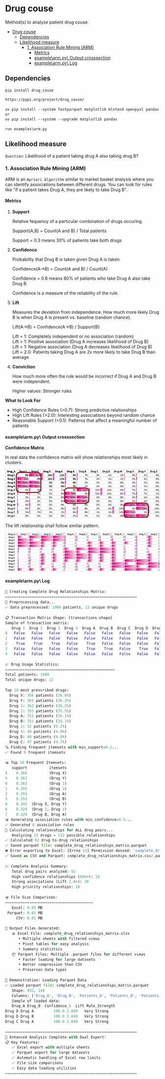 # Drug couse

Method(s) to analyze patient drug couse.

- [Drug couse](#drug-couse)
  - [Dependencies](#dependencies)
  - [Likelihood measure](#likelihood-measure)
    - [1. Association Rule Mining (ARM)](#1-association-rule-mining-arm)
      - [Metrics](#metrics)
      - [example\\arm.py\\ Output crosssection](#examplearmpy-output-crosssection)
      - [example\\arm.py\\ Log](#examplearmpy-log)


## Dependencies

```
pip install drug_couse
```


```
https://pypi.org/project/drug_couse/

uv pip install --system fastparquet matplotlib mlxtend openpyxl pandas
or
uv pip install --system --upgrade matplotlib pandas

run examples\arm.py
```



## Likelihood measure

`Question`: Likelihood of a patient taking drug A also taking drug B?


### 1. Association Rule Mining (ARM)

ARM is an `Apriori Algorithm` similar to market basket analysis where you can identify associations between different drugs. You can look for rules like "if a patient takes Drug A, they are likely to take Drug B".

#### Metrics

1. **Support**

    Relative fequency of a particular combination of drugs occuring.

    Support(A,B) = Count(A and B) / Total patients

    Support = 0.3 means 30% of patients take both drugs


2. **Confidence**

    Probability that Drug B is taken given Drug A is taken.

    Confidence(A→B) = Count(A and B) / Count(A)

    Confidence = 0.8 means 80% of patients who take Drug A also take Drug B

    Confidence is a measure of the reliability of the rule.


3. **Lift**

    Measures the deviation from independence. How much more likely Drug B is when Drug A is present vs. baseline (random chance).

    Lift(A→B) = Confidence(A→B) / Support(B)

    Lift = 1: Completely independent or no association (random)<br>
    Lift > 1: Positive association (Drug A increases likelihood of Drug B)<br>
    Lift < 1: Negative association (Drug A decreases likelihood of Drug B)<br>
    Lift = 2.0: Patients taking Drug A are 2x more likely to take Drug B than average


4. **Conviction**

    How much more often the rule would be incorrect if Drug A and Drug B were independent.

    Higher values: Stronger rules


**What to Look For**

- High Confidence Rules (>0.7): Strong predictive relationships
- High Lift Rules (>2.0): Interesting associations beyond random chance
- Reasonable Support (>0.1): Patterns that affect a meaningful number of patients



#### example\arm.py\ Output crosssection

**Confidence Matrix**

In real data the confidence matrix will show relationships most likely in clusters.

![](./img/confidence_matrix.png)


The lift relationship shall follow similar pattern.

![](./img/lift_matrix.png)


#### example\arm.py\ Log

```py
🚀 Creating Complete Drug Relationships Matrix:
============================================================
🔄 Preprocessing data...
✅ Data preprocessed: 1000 patients, 12 unique drugs

📋 Transaction Matrix Shape: {transactions.shape}
Sample of transaction matrix:
   Drug 1  Drug 2  Drug 3  Drug 4  Drug A  Drug B  Drug C  Drug D  Drug W  Drug X  Drug Y  Drug Z
0   False   False   False   False   False   False   False   False   False    True    True   False
1   False   False   False   False   False   False   False   False   False    True    True   False
2    True    True    True   False    True   False   False   False   False   False   False   False
3   False   False   False   False    True    True   False    True   False   False   False   False
4   False   False   False   False   False   False   False   False   False    True    True   False

📈 Drug Usage Statistics:
==================================================
Total patients: 1000
Total unique drugs: 12

Top 10 most prescribed drugs:
  Drug X: 366 patients (36.6%)
  Drug Y: 363 patients (36.3%)
  Drug 1: 362 patients (36.2%)
  Drug 2: 355 patients (35.5%)
  Drug A: 351 patients (35.1%)
  Drug B: 351 patients (35.1%)
  Drug 3: 52 patients (5.2%)
  Drug 4: 49 patients (4.9%)
  Drug D: 48 patients (4.8%)
  Drug C: 47 patients (4.7%)
🔍 Finding frequent itemsets with min_support=0.2...
✅ Found 9 frequent itemsets

📊 Top 10 Frequent Itemsets:
   support          itemsets
4    0.366          (Drug X)
5    0.363          (Drug Y)
0    0.362          (Drug 1)
1    0.355          (Drug 2)
2    0.351          (Drug A)
3    0.351          (Drug B)
8    0.342  (Drug X, Drug Y)
6    0.329  (Drug 2, Drug 1)
7    0.329  (Drug B, Drug A)
📊 Generating association rules with min_confidence=0.5...
✅ Generated 6 association rules
🔄 Calculating relationships for ALL drug pairs...
   Analyzing 12 drugs = 132 possible relationships
✅ Calculated 92 drug-to-drug relationships
✅ Saved parquet file: complete_drug_relationships_matrix.parquet
❌ Error exporting to Excel: [Errno 13] Permission denied: 'complete_drug_relationships_matrix.xlsx'
✅ Saved as CSV and Parquet: complete_drug_relationships_matrix.csv/.parquet

📈 Complete Analysis Summary:
   Total drug pairs analyzed: 92
   High confidence relationships (60%+): 18
   Strong associations (Lift 2.0+): 30
   High priority relationships: 18

📊 File Size Comparison:
========================================
   Excel: 0.03 MB
 Parquet: 0.01 MB
     CSV: 0.01 MB

📁 Output Files Generated:
   📊 Excel File: complete_drug_relationships_matrix.xlsx
      • Multiple sheets with filtered views
      • Pivot tables for easy analysis
      • Summary statistics
   📦 Parquet Files: Multiple .parquet files for different views
      • Faster loading for large datasets
      • Better compression than CSV
      • Preserves data types

🔄 Demonstration: Loading Parquet Data
✅ Loaded parquet file: complete_drug_relationships_matrix.parquet
   Shape: (92, 14)
   Columns: ['Drug_A', 'Drug_B', 'Patients_A', 'Patients_B', 'Patients_Both', 'Support', 'Confidence', 'Confidence_%', 'Lift', 'Leverage', 'Conviction', 'Rule_Strength', 'Clinical_Priority', 'Relationship_Type']
   Sample of loaded data:
   Drug_A Drug_B  Confidence_%  Lift Rule_Strength
Drug D Drug A         100.0 2.849   Very Strong
Drug D Drug B         100.0 2.849   Very Strong
Drug C Drug A         100.0 2.849   Very Strong

============================================================
🎉 Enhanced Analysis Complete with Dual Export!
📋 Key Features:
   ✅ Excel export with multiple sheets
   ✅ Parquet export for large datasets
   ✅ Automatic handling of Excel row limits
   ✅ File size comparisons
   ✅ Easy data loading utilities
============================================================
```
